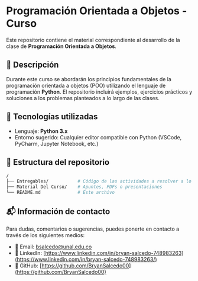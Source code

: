 # Programación Orientada a Objetos - Curso

Este repositorio contiene el material correspondiente al desarrollo de la clase de **Programación Orientada a Objetos**.

## 📌 Descripción

Durante este curso se abordarán los principios fundamentales de la programación orientada a objetos (POO) utilizando el lenguaje de programación **Python**. El repositorio incluirá ejemplos, ejercicios prácticos y soluciones a los problemas planteados a lo largo de las clases.

## 🧰 Tecnologías utilizadas

- Lenguaje: **Python 3.x**
- Entorno sugerido: Cualquier editor compatible con Python (VSCode, PyCharm, Jupyter Notebook, etc.)

## 📂 Estructura del repositorio

```bash
/
├── Entregables/           # Código de las actividades a resolver a lo largo del curso
├── Material Del Curso/    # Apuntes, PDFs o presentaciones
└── README.md              # Este archivo
```
## 📬 Información de contacto
Para dudas, comentarios o sugerencias, puedes ponerte en contacto a través de los siguientes medios:
- 📧 Email: [bsalcedo@unal.edu.co](mailto:bsalcedo@unal.edu.co)
- 💼 LinkedIn: [https://www.linkedin.com/in/bryan-salcedo-748983263](https://www.linkedin.com/in/bryan-salcedo-748983263/)
- 🐙 GitHub: [https://github.com/BryanSalcedo00](https://github.com/BryanSalcedo00)
